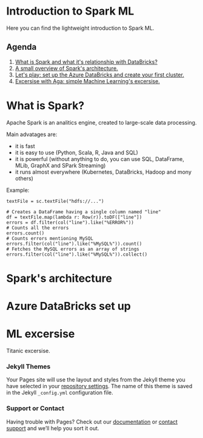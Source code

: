 # Introduction to Spark ML

Here you can find the lightweight introduction to Spark ML.

## Agenda

1. [What is Spark and what it's relationship with DataBricks?](#what-is-spark)
2. [A small overview of Spark's architecture.](#sparks-architecture)
3. [Let's play: set up the Azure DataBricks and create your first cluster.](#azure-databricks-set-up)
4. [Excersise with Aga: simple Machine Learning's excersise.](#ml-excersise)

# What is Spark?

Apache Spark is an analitics engine, created to large-scale data processing. 

Main advatages are:
- it is fast
- it is easy to use (Python, Scala, R, Java and SQL)
- it is powerful (without anything to do, you can use SQL, DataFrame, MLib, GraphX and SPark Streaming)
- it runs almost everywhere (Kubernetes, DataBricks, Hadoop and mony others)

Example:
```
textFile = sc.textFile("hdfs://...")

# Creates a DataFrame having a single column named "line"
df = textFile.map(lambda r: Row(r)).toDF(["line"])
errors = df.filter(col("line").like("%ERROR%"))
# Counts all the errors
errors.count()
# Counts errors mentioning MySQL
errors.filter(col("line").like("%MySQL%")).count()
# Fetches the MySQL errors as an array of strings
errors.filter(col("line").like("%MySQL%")).collect()
```

# Spark's architecture



# Azure DataBricks set up

# ML excersise

Titanic excersise.

### Jekyll Themes

Your Pages site will use the layout and styles from the Jekyll theme you have selected in your [repository settings](https://github.com/akisiel1/introSparkML/settings). The name of this theme is saved in the Jekyll `_config.yml` configuration file.

### Support or Contact

Having trouble with Pages? Check out our [documentation](https://help.github.com/categories/github-pages-basics/) or [contact support](https://github.com/contact) and we’ll help you sort it out.

